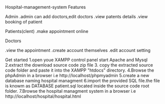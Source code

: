 Hospital-management-system
Features

Admin
.admin can add doctors,edit doctors
.view patents details
.view booking of patient

Patients(clent)
.make appointment online

Doctors

.view the appointment
.create account themselves
.edit account setting

Get started
1.open youe XAMPP control panel start Apache and Mysql
2.extract the download source code zip file 3. copy the extracted source code folder and paste it into the XAMPP "htdocs" directory.
4.Browse the phpAdmin in a browser i.e http://localhost/phpmyadmin
5.create a new database naming hospital managment
6.import the provided SQL file.the file is knowm as DATABASE patient.sql located inside the source code root folder.
7.Browse the hospital managment system in a browser i.e http://localhost/hospital/hospital.html
